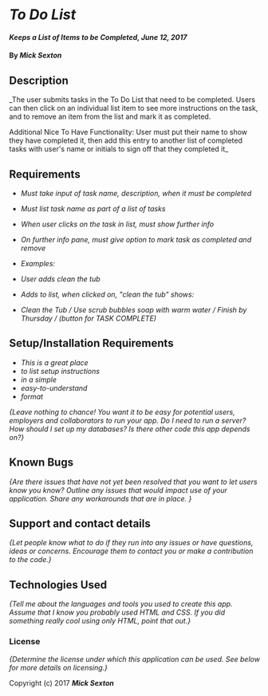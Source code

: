 # _To Do List_

#### _Keeps a List of Items to be Completed, June 12, 2017_

#### By _**Mick Sexton**_

## Description

_The user submits tasks in the To Do List that need to be completed. Users can then click on an individual list item to see more instructions on the task, and to remove an item from the list and mark it as completed.

Additional Nice To Have Functionality: User must put their name to show they have completed it, then add this entry to another list of completed tasks with user's name or initials to sign off that they completed it_

## Requirements

* _Must take input of task name, description, when it must be completed_
* _Must list task name as part of a list of tasks_
* _When user clicks on the task in list, must show further info_
* _On further info pane, must give option to mark task as completed and remove_

* _Examples:_
* _User adds clean the tub_
* _Adds to list, when clicked on, "clean the tub" shows:_
* _Clean the Tub / Use scrub bubbles soap with warm water / Finish by Thursday / (button for TASK COMPLETE)_

## Setup/Installation Requirements

* _This is a great place_
* _to list setup instructions_
* _in a simple_
* _easy-to-understand_
* _format_

_{Leave nothing to chance! You want it to be easy for potential users, employers and collaborators to run your app. Do I need to run a server? How should I set up my databases? Is there other code this app depends on?}_

## Known Bugs

_{Are there issues that have not yet been resolved that you want to let users know you know?  Outline any issues that would impact use of your application.  Share any workarounds that are in place. }_

## Support and contact details

_{Let people know what to do if they run into any issues or have questions, ideas or concerns.  Encourage them to contact you or make a contribution to the code.}_

## Technologies Used

_{Tell me about the languages and tools you used to create this app. Assume that I know you probably used HTML and CSS. If you did something really cool using only HTML, point that out.}_

### License

*{Determine the license under which this application can be used.  See below for more details on licensing.}*

Copyright (c) 2017 **_Mick Sexton_**
